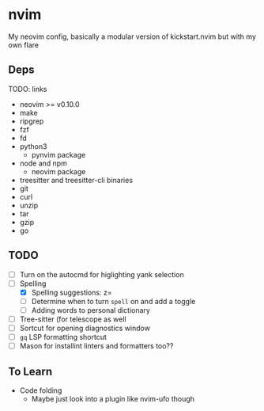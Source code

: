 # nvim

My neovim config, basically a modular version of kickstart.nvim but with my own flare

## Deps

TODO: links

- neovim >= v0.10.0
- make
- ripgrep
- fzf
- fd
- python3
  - pynvim package
- node and npm
  - neovim package
- treesitter and treesitter-cli binaries
- git
- curl
- unzip
- tar
- gzip
- go

## TODO

- [ ] Turn on the autocmd for higlighting yank selection
- [ ] Spelling
  - [X] Spelling suggestions: z=
  - [ ] Determine when to turn `spell` on and add a toggle
  - [ ] Adding words to personal dictionary
- [ ] Tree-sitter (for telescope as well
- [ ] Sortcut for opening diagnostics window
- [ ] `gq` LSP formatting shortcut
- [ ] Mason for installint linters and formatters too??

## To Learn

- Code folding
  - Maybe just look into a plugin like nvim-ufo though

